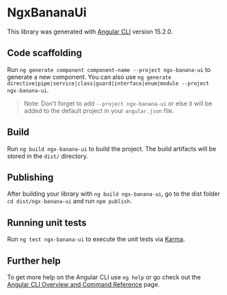 # NgxBananaUi

This library was generated with [Angular CLI](https://github.com/angular/angular-cli) version 15.2.0.

## Code scaffolding

Run `ng generate component component-name --project ngx-banana-ui` to generate a new component. You can also use `ng generate directive|pipe|service|class|guard|interface|enum|module --project ngx-banana-ui`.
> Note: Don't forget to add `--project ngx-banana-ui` or else it will be added to the default project in your `angular.json` file. 

## Build

Run `ng build ngx-banana-ui` to build the project. The build artifacts will be stored in the `dist/` directory.

## Publishing

After building your library with `ng build ngx-banana-ui`, go to the dist folder `cd dist/ngx-banana-ui` and run `npm publish`.

## Running unit tests

Run `ng test ngx-banana-ui` to execute the unit tests via [Karma](https://karma-runner.github.io).

## Further help

To get more help on the Angular CLI use `ng help` or go check out the [Angular CLI Overview and Command Reference](https://angular.io/cli) page.
